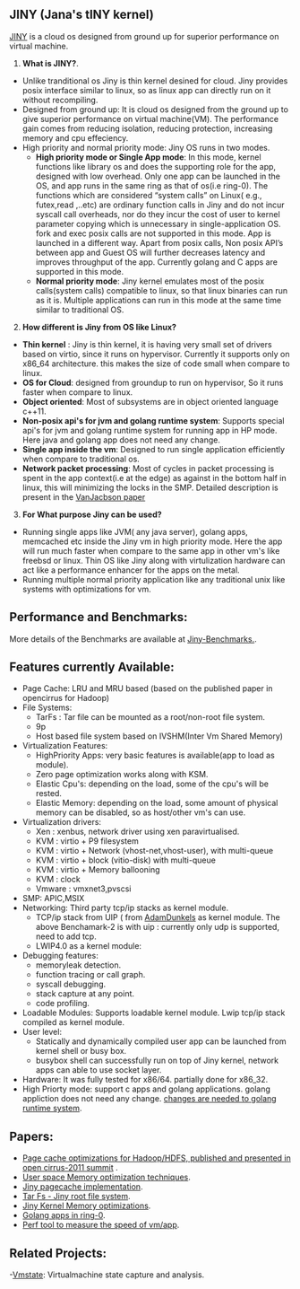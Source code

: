 ## JINY (Jana's tINY kernel)
[JINY](https://github.com/naredula-jana/Jiny-Kernel) is a cloud os designed from ground up for superior performance on virtual machine.

1. **What is JINY?**.
 - Unlike tranditional os Jiny is thin kernel desined for cloud. Jiny provides posix interface similar to linux, so as linux app can directly run on it without recompiling.
 - Designed from ground up: It is cloud os designed from the ground up to give superior performance on virtual machine(VM). The performance gain comes from reducing isolation, reducing protection, increasing  memory and cpu effeciency. 
 - High priority and normal priority mode: Jiny OS runs in two modes. 
     - **High priority mode or Single App mode**: In this mode, kernel functions like library os and does the supporting role for the app, designed with low overhead. Only one app can be launched in the OS, and app runs in the same ring as that of os(i.e ring-0). The functions which are considered “system calls” on Linux( e.g., futex,read ,..etc)  are ordinary function calls in Jiny and do not incur syscall call overheads, nor do they incur the cost of user to kernel parameter copying which is unnecessary in  single-application OS. fork and exec posix calls are not supported in this mode. App is launched in a different way. Apart from posix calls, Non posix API’s between app and Guest OS will further decreases latency and improves throughput of the app.  Currently golang and C  apps are supported in this mode.  
     - **Normal priority mode**: Jiny kernel emulates most of the posix calls(system calls) compatible to linux, so that linux binaries can run as it is. Multiple applications can run in this mode at the same time similar to traditional OS.  

2. **How different is Jiny from OS like Linux?**
 - **Thin kernel** : Jiny is thin kernel, it is having very small set of drivers based on virtio, since it runs on hypervisor. Currently it supports only on x86_64 architecture. this makes the size of code small when compare to linux.
 - **OS for Cloud**: designed from groundup  to run on hypervisor, So it runs faster when compare to linux.
 - **Object oriented**: Most of subsystems are in object oriented language c++11.
 - **Non-posix api's for jvm and golang runtime system**: Supports special api's for jvm and golang runtime system for running app in HP mode. Here java and golang app does not need any change.
 - **Single app inside the vm**: Designed to run single application efficiently when compare to traditional os.
 - **Network packet processing**: Most of cycles in packet processing is spent in the app context(i.e at the edge) as against in the bottom half in linux, this will minimizing the locks in the SMP. Detailed description is present in the [VanJacbson paper](http://www.lemis.com/grog/Documentation/vj/lca06vj.pdf)
   
3. **For What purpose Jiny can be used?**
 - Running single apps like  JVM( any java server), golang apps, memcached  etc inside the Jiny vm in high priority mode. Here the app will run much faster when compare to the same app in other vm's like freebsd or linux. Thin OS like Jiny along with virtulization hardware can act like a performance enhancer for the apps on the metal.
 - Running multiple normal priority application like any traditional unix like systems with optimizations for vm. 


## Performance and Benchmarks:

More details of the Benchmarks are available at [Jiny-Benchmarks.](../master/doc/benchmarks.md).   

## Features currently Available:

- Page Cache:  LRU and MRU based (based on the published paper in opencirrus for Hadoop) 
- File Systems: 
   - TarFs : Tar file can be mounted as a root/non-root file system.
   - 9p 
   - Host based file system based on IVSHM(Inter Vm Shared Memory) 
- Virtualization Features:
   - HighPriority Apps: very basic features is available(app to load as module).
   - Zero page optimization works along with KSM.
   - Elastic Cpu's: depending on the load, some of the cpu's will be rested.
   - Elastic Memory: depending on the load, some amount of physical memory can be disabled, so as host/other vm's can use.
- Virtualization drivers:
    - Xen : xenbus, network driver using xen paravirtualised.
    - KVM : virtio + P9 filesystem
    - KVM : virtio + Network (vhost-net,vhost-user), with multi-queue
    - KVM : virtio + block (vitio-disk) with multi-queue
    - KVM : virtio + Memory ballooning
    - KVM : clock
    - Vmware : vmxnet3,pvscsi
- SMP: APIC,MSIX
- Networking:  Third party tcp/ip stacks as kernel module.
     - TCP/ip stack from UIP ( from [AdamDunkels](https://github.com/adamdunkels/uip)  as kernel module. The above Benchamark-2 is with uip : currently only udp is supported, need to add tcp.
     - LWIP4.0 as a kernel module: 
- Debugging features:
   - memoryleak detection.
   - function tracing or call graph.
   - syscall debugging.
   - stack capture at any point. 
   - code profiling. 
- Loadable Modules:  Supports loadable kernel module. Lwip tcp/ip stack compiled as kernel module.
- User level:
   - Statically and dynamically compiled user app can be launched from kernel shell or busy box.
   - busybox shell can successfully run on top of Jiny kernel, network apps can able to use socket layer.
- Hardware: It was fully tested for x86/64. partially done for x86_32.
- High Priorty mode: support c apps and golang applications. golang appliction does not need any change. [changes are needed to golang runtime system](../master/modules/HP_golang_changes).


## Papers:
 -   [Page cache optimizations for Hadoop/HDFS, published and presented in open cirrus-2011 summit](../master/doc/PageCache-Open-Cirrus.pdf) .
 -   [User space Memory optimization techniques](../master/doc/malloc_paper_techpulse_submit_final.pdf).
 -   [Jiny pagecache implementation](../master/doc/pagecache.txt).
 -   [Tar Fs - Jiny root file system](../master/doc/tar_fs.md).
 -   [Jiny Kernel Memory optimizations](../master/doc/Jiny_memory_management.md).
 -   [Golang apps in ring-0](../master/doc/GolangAppInRing0.pdf).
 -   [Perf tool to measure the speed of vm/app](../master/doc/Perf_IPC.pdf).

## Related Projects:
 -[Vmstate](https://github.com/naredula-jana/vmstate): Virtualmachine state capture and analysis.
